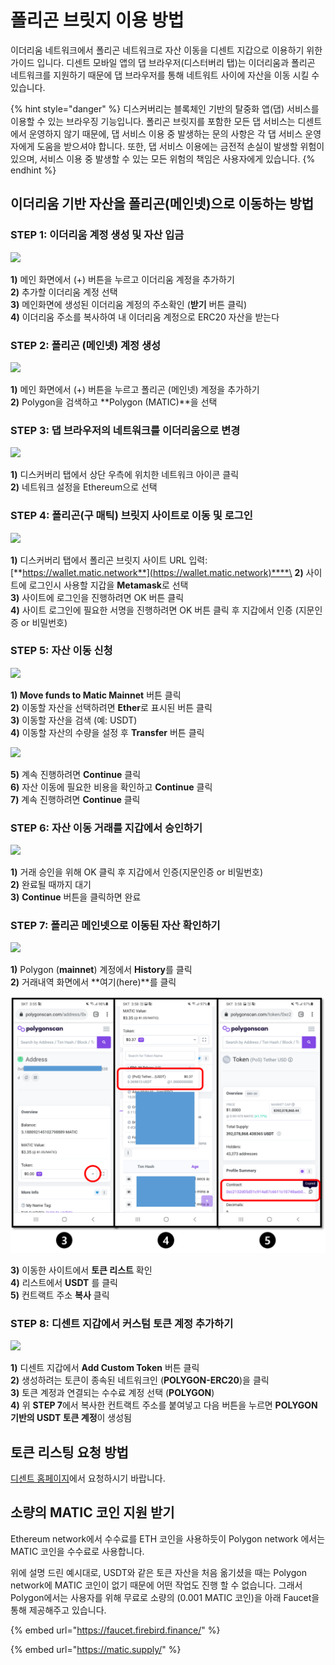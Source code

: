 # 폴리곤 브릿지 이용 방법

이더리움 네트워크에서 폴리곤 네트워크로 자산 이동을 디센트 지갑으로 이용하기 위한 가이드 입니다. 디센트 모바일 앱의 댑 브라우저(디스터버리 탭)는 이더리움과 폴리곤 네트워크를 지원하기 때문에 댑 브라우저를 통해 네트워트 사이에 자산을 이동 시킬 수 있습니다.

{% hint style="danger" %}
디스커버리는 블록체인 기반의 탈중화 앱(댑) 서비스를 이용할 수 있는 브라우징 기능입니다. 폴리곤 브릿지를 포함한 모든 댑 서비스는 디센트에서 운영하지 않기 때문에, 댑 서비스 이용 중 발생하는 문의 사항은 각 댑 서비스 운영자에게 도움을 받으셔야 합니다. 또한, 댑 서비스 이용에는 금전적 손실이 발생할 위험이 있으며, 서비스 이용 중 발생할 수 있는 모든 위험의 책임은 사용자에게 있습니다.
{% endhint %}

## 이더리움 기반 자산을 폴리곤(메인넷)으로 이동하는 방법

### **STEP 1: 이더리움 계정 생성 및 자산 입금**

![](https://cdn-images-1.medium.com/max/800/1\*AUiRmcjxmJ4QKBI1kTpYhQ.png)

**1)** 메인 화면에서 (+) 버튼을 누르고 이더리움 계정을 추가하기\
**2)** 추가할 이더리움 계정 선택\
**3)** 메인화면에 생성된 이더리움 계정의 주소확인 (**받기** 버튼 클릭)\
**4)** 이더리움 주소를 복사하여 내 이더리움 계정으로 ERC20 자산을 받는다

### **STEP 2: 폴리곤 (메인넷) 계정 생성**

![](https://cdn-images-1.medium.com/max/800/1\*-1Ez3UNIVfeYvK4AgDKh0w.png)

**1)** 메인 화면에서 (+) 버튼을 누르고 폴리곤 (메인넷) 계정을 추가하기\
**2)** Polygon을 검색하고 **Polygon (MATIC)**을 선택

### **STEP 3: 댑 브라우저의 네트워크를 이더리움으로 변경**

![](https://cdn-images-1.medium.com/max/800/1\*cD1yk3fmrXKaOp7r4XQ3dw.png)

**1)** 디스커버리 탭에서 상단 우측에 위치한 네트워크 아이콘 클릭\
**2)** 네트워크 설정을 Ethereum으로 선택

### **STEP 4: 폴리곤(구 매틱) 브릿지 사이트로 이동 및 로그인**

![](https://cdn-images-1.medium.com/max/800/1\*T0JpqGlDeqNxfL\_r\_rAGqw.png)

**1)** 디스커버리 탭에서 폴리곤 브릿지 사이트 URL 입력: [**https://wallet.matic.network**](https://wallet.matic.network)****\
**2)** 사이트에 로그인시 사용할 지갑을 **Metamask**로 선택\
**3)** 사이트에 로그인을 진행하려면 OK 버튼 클릭\
**4)** 사이트 로그인에 필요한 서명을 진행하려면 OK 버튼 클릭 후 지갑에서 인증 (지문인증 or 비밀번호)

### **STEP 5: 자산 이동 신청**

![](https://cdn-images-1.medium.com/max/800/1\*o10z7b5ICdKEI\_r6IS-9UQ.png)

**1) Move funds to Matic Mainnet** 버튼 클릭\
**2)** 이동할 자산을 선택하려면 **Ether**로 표시된 버튼 클릭\
**3)** 이동할 자산을 검색 (예: USDT)\
**4)** 이동할 자산의 수량을 설정 후 **Transfer** 버튼 클릭

![](https://cdn-images-1.medium.com/max/800/1\*hFh0wQRfLaXyNLafW3cTQA.png)

**5)** 계속 진행하려면 **Continue** 클릭\
**6)** 자산 이동에 필요한 비용을 확인하고 **Continue** 클릭\
**7)** 계속 진행하려면 **Continue** 클릭

### **STEP 6: 자산 이동 거래를 지갑에서 승인하기**

![](https://cdn-images-1.medium.com/max/800/1\*ZWuqQDVaEi9XXxIAALZUGg.png)

**1)** 거래 승인을 위해 OK 클릭 후 지갑에서 인증(지문인증 or 비밀번호) \
**2)** 완료될 때까지 대기\
**3)** **Continue** 버튼을 클릭하면 완료

### **STEP 7: 폴리곤 메인넷으로 이동된 자산 확인하기**

![](https://cdn-images-1.medium.com/max/800/1\*sws4B57WEWzKepYRKxeODA.png)

**1)** Polygon (**mainnet**) 계정에서 **History**를 클릭\
**2)** 거래내역 화면에서 **여기(here)**를 클릭

![](<../.gitbook/assets/1 (10).png>)

**3)** 이동한 사이트에서 **토큰 리스트** 확인\
**4)** 리스트에서 **USDT** 를 클릭\
**5)** 컨트랙트 주소 **복사** 클릭

### **STEP 8: 디센트 지갑에서 커스텀 토큰 계정 추가하기**

![](https://cdn-images-1.medium.com/max/800/1\*OAA0kyCz71QlFhDG\_OHYaw.png)

**1)** 디센트 지갑에서 **Add Custom Token** 버튼 클릭\
**2)** 생성하려는 토큰이 종속된 네트워크인 (**POLYGON-ERC20**)을 클릭\
**3)** 토큰 계정과 연결되는 수수료 계정 선택 (**POLYGON**) \
**4)** 위 **STEP 7**에서 복사한 컨트랙트 주소를 붙여넣고 다음 버튼을 누르면 **POLYGON기반의 USDT 토큰 계정**이 생성됨

## **토큰 리스팅 요청 방법**&#x20;

[디센트 홈페이지](https://dcentwallet.com)에서 요청하시기 바랍니다.

## **소량의 MATIC 코인 지원 받기**

Ethereum network에서 수수료를 ETH 코인을 사용하듯이 Polygon network 에서는 MATIC 코인을 수수료로 사용합니다.

위에 설명 드린 예시대로, USDT와 같은 토큰 자산을 처음 옮기셨을 때는 Polygon network에 MATIC 코인이 없기 때문에 어떤 작업도 진행 할 수 없습니다. 그래서 Polygon에서는 사용자를 위해 무료로 소량의 (0.001 MATIC 코인)을 아래 Faucet을 통해 제공해주고 있습니다.&#x20;

{% embed url="https://faucet.firebird.finance/" %}

{% embed url="https://matic.supply/" %}
